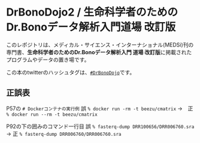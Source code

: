 # DrBonoDojo2 / 生命科学者のためのDr.Bonoデータ解析入門道場 改訂版

このレポジトリは、メディカル・サイエンス・インターナショナル(MEDSi)刊の専門書、**生命科学者のためのDr.Bonoデータ解析入門
道場 改訂版**に掲載されたプログラムやデータの置き場です。

この本のtwitterのハッシュタグは、[`#DrBonoDojo`](https://twitter.com/search?q=%23DrBonoDojo&src=typed_query&f=live)です。

## 正誤表

P57の `# Dockerコンテナの実行例` 
誤 `% docker run -rm -t beezu/cmatrix` →　正 `% docker run --rm -t beezu/cmatrix`  

P92の下の囲みのコマンド一行目
誤 `% fasterq-dump DRR100656/DRR006760.sra` → 正 `% fasterq-dump DRR006760/DRR006760.sra`
